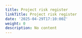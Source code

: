 ```yaml
---
title: Project risk register
linkTitle: Project risk register
date: '2025-04-29T17:10:00Z'
weight: 0
description: No content
---
```



